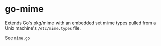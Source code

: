 # go-mime

Extends Go's pkg/mime with an embedded set mime types pulled from a Unix machine's `/etc/mime.types` file.

See `mime.go`